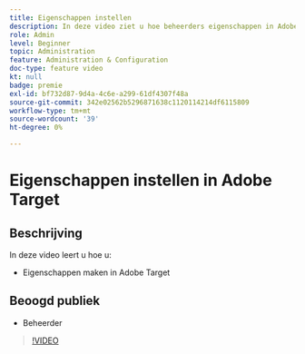 ```yaml
---
title: Eigenschappen instellen
description: In deze video ziet u hoe beheerders eigenschappen in Adobe Target kunnen maken.
role: Admin
level: Beginner
topic: Administration
feature: Administration & Configuration
doc-type: feature video
kt: null
badge: premie
exl-id: bf732d87-9d4a-4c6e-a299-61df4307f48a
source-git-commit: 342e02562b5296871638c1120114214df6115809
workflow-type: tm+mt
source-wordcount: '39'
ht-degree: 0%

---
```


# Eigenschappen instellen in Adobe Target

## Beschrijving

In deze video leert u hoe u:

* Eigenschappen maken in Adobe Target

## Beoogd publiek

* Beheerder

>[!VIDEO](https://video.tv.adobe.com/v/18990/?quality=12)
